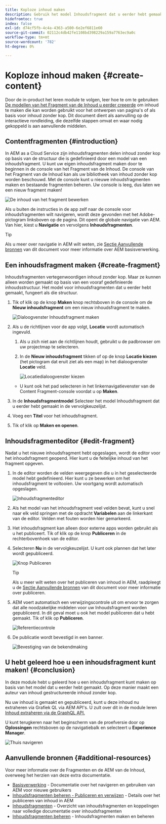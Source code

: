 ```yaml
---
title: Koploze inhoud maken
description: Gebruik het model Inhoudsfragment dat u eerder hebt gemaakt om inhoud te maken die kan worden gebruikt voor het ontwerpen van pagina's of als basis voor inhoud zonder kop.
hidefromtoc: true
index: false
exl-id: d74cf5fb-4c4a-4363-a500-6e2ef6811e60
source-git-commit: 02112c4db42fe1108bd398229a159a7763ec9a0c
workflow-type: tm+mt
source-wordcount: '782'
ht-degree: 0%

---
```


# Koploze inhoud maken {#create-content}

Door de in-product het leren module te volgen, leer hoe te om te gebruiken [De modellen van het Fragment van de Inhoud u eerder creeerde](content-structure.md) om inhoud te maken die kan worden gebruikt voor het ontwerpen van pagina&#39;s of als basis voor inhoud zonder kop. Dit document dient als aanvulling op de interactieve rondleiding, die dezelfde stappen omvat en waar nodig gekoppeld is aan aanvullende middelen.

## Contentfragmenten {#introduction}

In AEM as a Cloud Service zijn inhoudsfragmenten delen inhoud zonder kop op basis van de structuur die is gedefinieerd door een model van een inhoudsfragment. U kunt uw eigen inhoudsfragment maken door te beginnen in de console van het Fragment van de Inhoud. De console van het Fragment van de Inhoud kan als uw bibliotheek van inhoud zonder kop worden beschouwd. Met de console kunt u nieuwe inhoudsfragmenten maken en bestaande fragmenten beheren. Uw console is leeg, dus laten we een nieuw fragment maken!

![De inhoud van het fragment bewerken](assets/create-content/content-fragment-console.png)

Als u buiten de instructies in de app zelf naar de console voor inhoudsfragmenten wilt navigeren, wordt deze gevonden met het Adobe-pictogram linksboven op de pagina. Dit opent de globale navigatie van AEM. Van hier, kiest u **Navigatie** en vervolgens **Inhoudsfragmenten**.

>[!TIP]
>
>Als u meer over navigatie in AEM wilt weten, zie [Sectie Aanvullende bronnen](#additional-resources) van dit document voor meer informatie over AEM basisverwerking.

## Een inhoudsfragment maken {#create-fragment}

Inhoudsfragmenten vertegenwoordigen inhoud zonder kop. Maar ze kunnen alleen worden gemaakt op basis van een vooraf gedefinieerde inhoudsstructuur. Het model voor inhoudsfragmenten dat u eerder hebt gemaakt, fungeert als die structuur.

1. Tik of klik op de knop **Maken** knop rechtsboven in de console om de **Nieuw inhoudsfragment** om een nieuw inhoudsfragment te maken.

   ![Dialoogvenster Inhoudsfragment maken](assets/create-content/create-content-fragment.png)

1. Als u de richtlijnen voor de app volgt, **Locatie** wordt automatisch ingevuld.

   1. Als u zich niet aan de richtlijnen houdt, gebruikt u de padbrowser om uw projectmap te selecteren.

   1. In de **Nieuw inhoudsfragment** tikken of op de knop **Locatie kiezen** (het pictogram dat eruit ziet als een map) in het dialoogvenster **Locatie** veld.

      ![Locatiedialoogvenster kiezen](assets/create-content/choose-location.png)
   * U kunt ook het pad selecteren in het linkernavigatievenster van de Content Fragment-console voordat u op **Maken**.


1. In de **Inhoudsfragmentmodel** Selecteer het model Inhoudsfragment dat u eerder hebt gemaakt in de vervolgkeuzelijst.

1. Voeg een **Titel** voor het inhoudsfragment.

1. Tik of klik op **Maken en openen**.

## Inhoudsfragmenteditor {#edit-fragment}

Nadat u het nieuwe inhoudsfragment hebt opgeslagen, wordt de editor voor het inhoudsfragment geopend. Hier kunt u de feitelijke inhoud van het fragment opgeven.

1. In de editor worden de velden weergegeven die u in het geselecteerde model hebt gedefinieerd. Hier kunt u ze bewerken om het inhoudsfragment te voltooien. Uw voortgang wordt automatisch opgeslagen.

   ![Inhoudsfragmenteditor](assets/create-content/content-fragment-editor.png)

1. Als het model van het inhoudsfragment veel velden bevat, kunt u snel naar elk veld springen met de opdracht **Variabelen** aan de linkerkant van de editor. Velden met fouten worden hier gemarkeerd.

1. Het inhoudsfragment kan alleen door externe apps worden gebruikt als u het publiceert. Tik of klik op de knop **Publiceren** in de rechterbovenhoek van de editor.

1. Selecteren **Nu** in de vervolgkeuzelijst. U kunt ook plannen dat het later wordt gepubliceerd.

   ![Knop Publiceren](assets/create-content/publish.png)

   >[!TIP]
   >
   >Als u meer wilt weten over het publiceren van inhoud in AEM, raadpleegt u de [Sectie Aanvullende bronnen](#additional-resources) van dit document voor meer informatie over publiceren.

1. AEM voert automatisch een verwijzingscontrole uit om ervoor te zorgen dat alle noodzakelijke middelen voor uw Inhoudsfragment worden gepubliceerd. In dit geval moet u ook het model publiceren dat u hebt gemaakt. Tik of klik op **Publiceren**.

   ![Referentiecontrole](assets/create-content/references.png)

1. De publicatie wordt bevestigd in een banner.

   ![Bevestiging van de bekendmaking](assets/create-content/publish-confirm.png)

## U hebt geleerd hoe u een inhoudsfragment kunt maken! {#conclusion}

In deze module hebt u geleerd hoe u een inhoudsfragment kunt maken op basis van het model dat u eerder hebt gemaakt. Op deze manier maakt een auteur van inhoud gestructureerde inhoud zonder kop.

Nu uw inhoud is gemaakt en gepubliceerd, kunt u deze inhoud nu extraheren via Grafiek QL via AEM API&#39;s. U zult over dit in de module leren [Inhoud extraheren via de GraphQL API.](extract-content.md)

U kunt terugkeren naar het beginscherm van de proefversie door op **Oplossingen** rechtsboven op de navigatiebalk en selecteert u **Experience Manager**.

![Thuis navigeren](assets/create-content/home.png)

## Aanvullende bronnen {#additional-resources}

Voor meer informatie over de Fragmenten en de AEM van de Inhoud, overweeg het herzien van deze extra documentatie.

* [Basisverwerking](/help/sites-cloud/authoring/getting-started/basic-handling.md) - Documentatie over het navigeren en gebruiken van AEM voor nieuwe gebruikers
* [Inhoudsfragmenten beheren - Publiceren en verwijzen](/help/assets/content-fragments/content-fragments-managing.md#publishing-and-referencing-a-fragment) - Details over het publiceren van inhoud in AEM
* [Inhoudsfragmenten](/help/assets/content-fragments/content-fragments.md) - Overzicht van inhoudsfragmenten en koppelingen naar volledige documentatie over inhoudsfragmenten
* [Inhoudsfragmenten beheren](/help/assets/content-fragments/content-fragments-managing.md) - Inhoudsfragmenten maken en beheren
